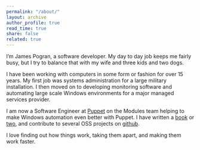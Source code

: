 ```yaml
---
permalink: "/about/"
layout: archive
author_profile: true
read_time: true
share: false
related: true
---
```


I’m James Pogran, a software developer. My day to day job keeps me fairly busy, but I try to balance that with my wife and three kids and two dogs.

I have been working with computers in some form or fashion for over 15 years. My first job was systems administration for a large military installation. I then moved on to developing monitoring software and automating large scale Windows environments for a major managed services provider.

I am now a Software Engineer at [Puppet](https://puppet.com) on the Modules team helping to make Windows automation even better with Puppet. I have written a [book](https://www.packtpub.com/networking-and-servers/learning-powershell-dsc) or [two](https://www.packtpub.com/networking-and-servers/learning-powershell-dsc-second-edition), and contribute to several OSS projects on [github](https://github.com/jpogran).

I love finding out how things work, taking them apart, and making them work faster.